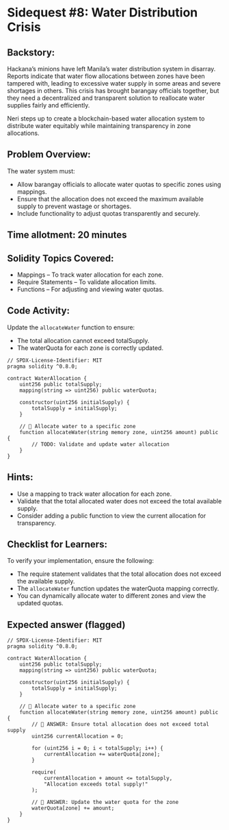 # Sidequest #8: Water Distribution Crisis

## Backstory:

Hackana’s minions have left Manila’s water distribution system in disarray. Reports indicate that water flow allocations between zones have been tampered with, leading to excessive water supply in some areas and severe shortages in others. This crisis has brought barangay officials together, but they need a decentralized and transparent solution to reallocate water supplies fairly and efficiently.

Neri steps up to create a blockchain-based water allocation system to distribute water equitably while maintaining transparency in zone allocations.

## Problem Overview:

The water system must:

- Allow barangay officials to allocate water quotas to specific zones using mappings.
- Ensure that the allocation does not exceed the maximum available supply to prevent wastage or shortages.
- Include functionality to adjust quotas transparently and securely.

## Time allotment: 20 minutes

## Solidity Topics Covered:

- Mappings – To track water allocation for each zone.
- Require Statements – To validate allocation limits.
- Functions – For adjusting and viewing water quotas.

## Code Activity:

Update the `allocateWater` function to ensure:

- The total allocation cannot exceed totalSupply.
- The waterQuota for each zone is correctly updated.

```solidity
// SPDX-License-Identifier: MIT
pragma solidity ^0.8.0;

contract WaterAllocation {
    uint256 public totalSupply;
    mapping(string => uint256) public waterQuota;

    constructor(uint256 initialSupply) {
        totalSupply = initialSupply;
    }

    // 🚩 Allocate water to a specific zone
    function allocateWater(string memory zone, uint256 amount) public {
        // TODO: Validate and update water allocation
    }
}
```

## Hints:

- Use a mapping to track water allocation for each zone.
- Validate that the total allocated water does not exceed the total available supply.
- Consider adding a public function to view the current allocation for transparency.

## Checklist for Learners:

To verify your implementation, ensure the following:

- The require statement validates that the total allocation does not exceed the available supply.
- The `allocateWater` function updates the waterQuota mapping correctly.
- You can dynamically allocate water to different zones and view the updated quotas.

## Expected answer (flagged)

```solidity
// SPDX-License-Identifier: MIT
pragma solidity ^0.8.0;

contract WaterAllocation {
    uint256 public totalSupply;
    mapping(string => uint256) public waterQuota;

    constructor(uint256 initialSupply) {
        totalSupply = initialSupply;
    }

    // 🚩 Allocate water to a specific zone
    function allocateWater(string memory zone, uint256 amount) public {
        // 🏁 ANSWER: Ensure total allocation does not exceed total supply
        uint256 currentAllocation = 0;

        for (uint256 i = 0; i < totalSupply; i++) {
            currentAllocation += waterQuota[zone];
        }

        require(
            currentAllocation + amount <= totalSupply,
            "Allocation exceeds total supply!"
        );

        // 🏁 ANSWER: Update the water quota for the zone
        waterQuota[zone] += amount;
    }
}
```
